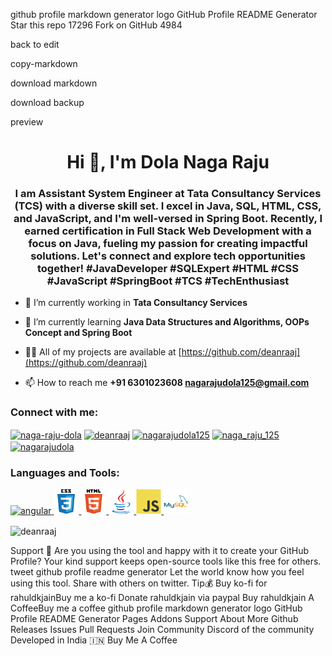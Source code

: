 github profile markdown generator logo
GitHub Profile README Generator
Star this repo
17296
Fork on GitHub
4984

back to edit

copy-markdown

download markdown

download backup

preview
<h1 align="center">Hi 👋, I'm Dola Naga Raju</h1>
<h3 align="center">I am Assistant System Engineer at Tata Consultancy Services (TCS) with a diverse skill set. I excel in Java, SQL, HTML, CSS, and JavaScript, and I'm well-versed in Spring Boot. Recently, I earned certification in Full Stack Web Development with a focus on Java, fueling my passion for creating impactful solutions. Let's connect and explore tech opportunities together! #JavaDeveloper #SQLExpert #HTML #CSS #JavaScript #SpringBoot #TCS #TechEnthusiast</h3>

- 🔭 I’m currently working in **Tata Consultancy Services**

- 🌱 I’m currently learning **Java Data Structures and Algorithms, OOPs Concept and Spring Boot**

- 👨‍💻 All of my projects are available at [https://github.com/deanraaj](https://github.com/deanraaj)

- 📫 How to reach me **+91 6301023608 nagarajudola125@gmail.com**

<h3 align="left">Connect with me:</h3>
<p align="left">
<a href="https://linkedin.com/in/naga-raju-dola" target="blank"><img align="center" src="https://raw.githubusercontent.com/rahuldkjain/github-profile-readme-generator/master/src/images/icons/Social/linked-in-alt.svg" alt="naga-raju-dola" height="30" width="40" /></a>
<a href="https://instagram.com/deanraaj" target="blank"><img align="center" src="https://raw.githubusercontent.com/rahuldkjain/github-profile-readme-generator/master/src/images/icons/Social/instagram.svg" alt="deanraaj" height="30" width="40" /></a>
<a href="https://www.hackerrank.com/nagarajudola125" target="blank"><img align="center" src="https://raw.githubusercontent.com/rahuldkjain/github-profile-readme-generator/master/src/images/icons/Social/hackerrank.svg" alt="nagarajudola125" height="30" width="40" /></a>
<a href="https://www.leetcode.com/naga_raju_125" target="blank"><img align="center" src="https://raw.githubusercontent.com/rahuldkjain/github-profile-readme-generator/master/src/images/icons/Social/leet-code.svg" alt="naga_raju_125" height="30" width="40" /></a>
<a href="https://auth.geeksforgeeks.org/user/nagarajudola" target="blank"><img align="center" src="https://raw.githubusercontent.com/rahuldkjain/github-profile-readme-generator/master/src/images/icons/Social/geeks-for-geeks.svg" alt="nagarajudola" height="30" width="40" /></a>
</p>

<h3 align="left">Languages and Tools:</h3>
<p align="left"> <a href="https://angular.io" target="_blank" rel="noreferrer"> <img src="https://angular.io/assets/images/logos/angular/angular.svg" alt="angular" width="40" height="40"/> </a> <a href="https://www.w3schools.com/css/" target="_blank" rel="noreferrer"> <img src="https://raw.githubusercontent.com/devicons/devicon/master/icons/css3/css3-original-wordmark.svg" alt="css3" width="40" height="40"/> </a> <a href="https://www.w3.org/html/" target="_blank" rel="noreferrer"> <img src="https://raw.githubusercontent.com/devicons/devicon/master/icons/html5/html5-original-wordmark.svg" alt="html5" width="40" height="40"/> </a> <a href="https://www.java.com" target="_blank" rel="noreferrer"> <img src="https://raw.githubusercontent.com/devicons/devicon/master/icons/java/java-original.svg" alt="java" width="40" height="40"/> </a> <a href="https://developer.mozilla.org/en-US/docs/Web/JavaScript" target="_blank" rel="noreferrer"> <img src="https://raw.githubusercontent.com/devicons/devicon/master/icons/javascript/javascript-original.svg" alt="javascript" width="40" height="40"/> </a> <a href="https://www.mysql.com/" target="_blank" rel="noreferrer"> <img src="https://raw.githubusercontent.com/devicons/devicon/master/icons/mysql/mysql-original-wordmark.svg" alt="mysql" width="40" height="40"/> </a> </p>

<p><img align="center" src="https://github-readme-stats.vercel.app/api/top-langs?username=deanraaj&show_icons=true&locale=en&layout=compact" alt="deanraaj" /></p>

Support 🙏
Are you using the tool and happy with it to create your GitHub Profile?
Your kind support keeps open-source tools like this free for others.
tweet github profile readme generator
Let the world know how you feel using this tool. Share with others on twitter.
Tip💰
Buy ko-fi for rahuldkjainBuy me a ko-fi
Donate rahuldkjain via paypal
Buy rahuldkjain A CoffeeBuy me a coffee
github profile markdown generator logo
GitHub Profile README Generator
Pages
Addons
Support
About
More
Github
Releases
Issues
Pull Requests
Join Community
Discord of the community
Developed in India 🇮🇳
Buy Me A Coffee
